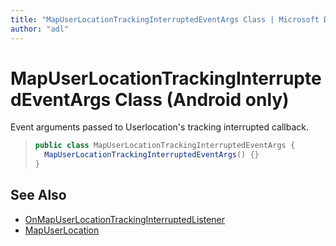 ```yaml
---
title: "MapUserLocationTrackingInterruptedEventArgs Class | Microsoft Docs"
author: "adl"
---
```


# MapUserLocationTrackingInterruptedEventArgs Class (Android only)

Event arguments passed to Userlocation's tracking interrupted callback.

>```java
> public class MapUserLocationTrackingInterruptedEventArgs {
>   MapUserLocationTrackingInterruptedEventArgs() {}
> }
>```

## See Also

* [OnMapUserLocationTrackingInterruptedListener](onmapuserlocationtrackinginterruptedlistener-interface.md)
* [MapUserLocation](../mapuserlocation-class.md)